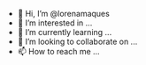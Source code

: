 - 👋 Hi, I’m @lorenamaques
- 👀 I’m interested in ...
- 🌱 I’m currently learning ...
- 💞️ I’m looking to collaborate on ...
- 📫 How to reach me ...

<!---
lorenamaques/lorenamaques is a ✨ special ✨ repository because its `README.md` (this file) appears on your GitHub profile.
You can click the Preview link to take a look at your changes.
--->
